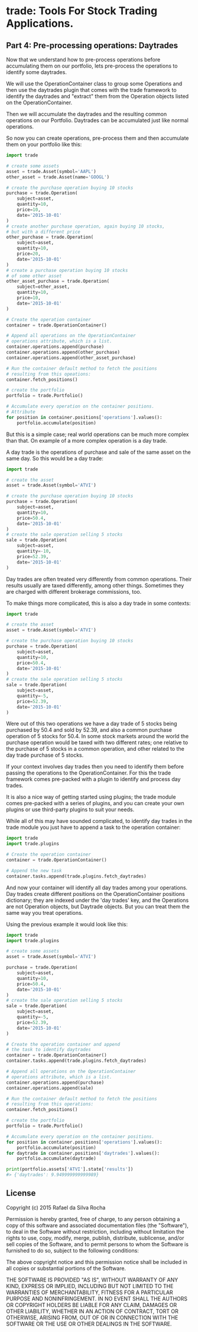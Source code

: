 # trade: Tools For Stock Trading Applications.

## Part 4: Pre-processing operations: Daytrades
Now that we understand how to pre-process operations before accumulating
them on our portfolio, lets pre-process the operations to identify some
daytrades.

We will use the OperationContainer class to group some Operations and then
use the daytrades plugin that comes with the trade framework to identify
the daytrades and "extract" them from the Operation objects listed on the
OperationContainer.

Then we will accumulate the daytrades and the resulting common operations
on our Portfolio. Daytrades can be accumulated just like normal operations.

So now you can create operations, pre-process them and then accumulate them
on your portfolio like this:

```python
import trade

# create some assets
asset = trade.Asset(symbol='AAPL')
other_asset = trade.Asset(name='GOOGL')

# create the purchase operation buying 10 stocks
purchase = trade.Operation(
    subject=asset,
    quantity=10,
    price=10,
    date='2015-10-01'
)
# create another purchase operation, again buying 10 stocks,
# but with a different price
other_purchase = trade.Operation(
    subject=asset,
    quantity=10,
    price=20,
    date='2015-10-01'
)
# create a purchase operation buying 10 stocks
# of some other asset
other_asset_purchase = trade.Operation(
    subject=other_asset,
    quantity=10,
    price=10,
    date='2015-10-01'
)

# Create the operation container
container = trade.OperationContainer()

# Append all operations on the OperationContainer
# operations attribute, which is a list.
container.operations.append(purchase)
container.operations.append(other_purchase)
container.operations.append(other_asset_purchase)

# Run the container default method to fetch the positions
# resulting from this opeations:
container.fetch_positions()

# create the portfolio
portfolio = trade.Portfolio()

# Accumulate every operation on the container positions.
# Attribute
for position in container.positions['operations'].values():
    portfolio.accumulate(position)

```

But this is a simple case; real world operations can be much more complex than
that. On example of a more complex operation is a day trade.

A day trade is the operations of purchase and sale of the same asset on the same
day. So this would be a day trade:

```python
import trade

# create the asset
asset = trade.Asset(symbol='ATVI')

# create the purchase operation buying 10 stocks
purchase = trade.Operation(
    subject=asset,
    quantity=10,
    price=50.4,
    date='2015-10-01'
)
# create the sale operation selling 5 stocks
sale = trade.Operation(
    subject=asset,
    quantity=-10,
    price=52.39,
    date='2015-10-01'
)
```

Day trades are often treated very differently from common operations. Their
results usually are taxed differently, among other things. Sometimes they
are charged with different brokerage commissions, too.

To make things more complicated, this is also a day trade in some contexts:

```python
import trade

# create the asset
asset = trade.Asset(symbol='ATVI')

# create the purchase operation buying 10 stocks
purchase = trade.Operation(
    subject=asset,
    quantity=10,
    price=50.4,
    date='2015-10-01'
)
# create the sale operation selling 5 stocks
sale = trade.Operation(
    subject=asset,
    quantity=-5,
    price=52.39,
    date='2015-10-01'
)
```

Were out of this two operations we have a day trade of 5 stocks being purchased
by 50.4 and sold by 52.39, and also a common purchase operation of 5 stocks for
50.4. In some stock markets around the world the purchase operation would be
taxed with two different rates; one relative to the purchase of 5 stocks in a
common operation, and other related to the day trade purchase of 5 stocks.

If your context involves day trades then you need to identify them before
passing the operations to the OperationContainer. For this the trade framework
comes pre-packed with a plugin to identify and process day trades.

It is also a nice way of getting started using plugins; the trade module comes
pre-packed with a series of plugins, and you can create your own plugins or use
third-party plugins to suit your needs.

While all of this may have sounded complicated, to identify day trades in the
trade module you just have to append a task to the operation container:

```python
import trade
import trade.plugins

# Create the operation container
container = trade.OperationContainer()

# Append the new task
container.tasks.append(trade.plugins.fetch_daytrades)
```

And now your container will identify all day trades among your operations.
Day trades create different positions on the OperationContainer positions
dictionary; they are indexed under the 'day trades' key, and the Operations
are not Operation objects, but Daytrade objects. But you can treat them
the same way you treat operations.

Using the previous example it would look like this:

```python
import trade
import trade.plugins

# create some assets
asset = trade.Asset(symbol='ATVI')

purchase = trade.Operation(
    subject=asset,
    quantity=10,
    price=50.4,
    date='2015-10-01'
)
# create the sale operation selling 5 stocks
sale = trade.Operation(
    subject=asset,
    quantity=-5,
    price=52.39,
    date='2015-10-01'
)

# Create the operation container and append
# the task to identify daytrades
container = trade.OperationContainer()
container.tasks.append(trade.plugins.fetch_daytrades)

# Append all operations on the OperationContainer
# operations attribute, which is a list.
container.operations.append(purchase)
container.operations.append(sale)

# Run the container default method to fetch the positions
# resulting from this operations:
container.fetch_positions()

# create the portfolio
portfolio = trade.Portfolio()

# Accumulate every operation on the container positions.
for position in container.positions['operations'].values():
    portfolio.accumulate(position)
for daytrade in container.positions['daytrades'].values():
    portfolio.accumulate(daytrade)

print(portfolio.assets['ATVI'].state['results'])
#> {'daytrades': 9.949999999999989}
```



## License
Copyright (c) 2015 Rafael da Silva Rocha

Permission is hereby granted, free of charge, to any person obtaining a copy
of this software and associated documentation files (the "Software"), to deal
in the Software without restriction, including without limitation the rights
to use, copy, modify, merge, publish, distribute, sublicense, and/or sell
copies of the Software, and to permit persons to whom the Software is
furnished to do so, subject to the following conditions:

The above copyright notice and this permission notice shall be included in
all copies or substantial portions of the Software.

THE SOFTWARE IS PROVIDED "AS IS", WITHOUT WARRANTY OF ANY KIND, EXPRESS OR
IMPLIED, INCLUDING BUT NOT LIMITED TO THE WARRANTIES OF MERCHANTABILITY,
FITNESS FOR A PARTICULAR PURPOSE AND NONINFRINGEMENT. IN NO EVENT SHALL THE
AUTHORS OR COPYRIGHT HOLDERS BE LIABLE FOR ANY CLAIM, DAMAGES OR OTHER
LIABILITY, WHETHER IN AN ACTION OF CONTRACT, TORT OR OTHERWISE, ARISING FROM,
OUT OF OR IN CONNECTION WITH THE SOFTWARE OR THE USE OR OTHER DEALINGS IN
THE SOFTWARE.
